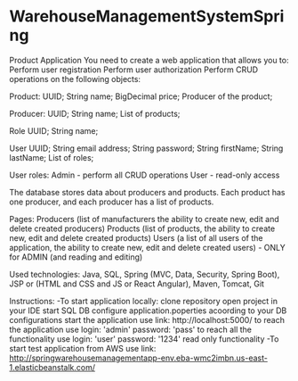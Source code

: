 # WarehouseManagementSystemSpring

Product Application
You need to create a web application that allows you to:
    Perform user registration
    Perform user authorization
    Perform CRUD operations on the following objects:


Product: 
	UUID; 
	String name; 
	BigDecimal price; 
	Producer of the product;


Producer: 
	UUID; 
	String name; 
	List of products;


Role 
	UUID; 
	String name;


User
	UUID; 
	String email address; 
	String password; 
	String firstName; 
	String lastName; 
	List of roles;


User roles:
    Admin - perform all CRUD operations
    User - read-only access
    

The database stores data about producers and products. 
Each product has one producer, and each producer has a list of products.

Pages:
    Producers (list of manufacturers the ability to create new, edit and delete created producers)
    Products (list of products, the ability to create new, edit and delete created products)
    Users (a list of all users of the application, the ability to create new, 
	edit and delete created users) - ONLY for ADMIN (and reading and editing)


Used technologies: Java, SQL, Spring (MVC, Data, Security, Spring Boot), 
JSP or (HTML and CSS and JS or React Angular), Maven, Tomcat, Git




Instructions:
-To start application locally:
    clone repository
    open project in your IDE
    start SQL DB
    configure application.poperties acoording to your DB configurations
    start the application
    use link: http://localhost:5000/ to reach the application
    use login: 'admin' password: 'pass' to reach all the functionality
    use login: 'user'  password: '1234' read only functionality
-To start test application from AWS use link: 
http://springwarehousemanagementapp-env.eba-wmc2imbn.us-east-1.elasticbeanstalk.com/

